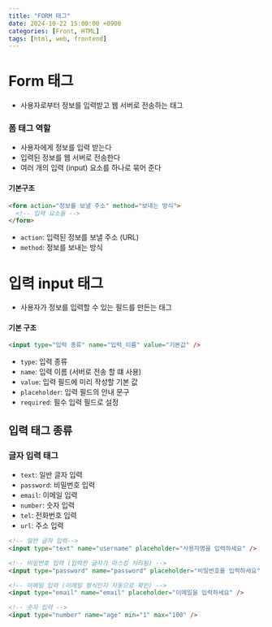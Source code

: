 ```yaml
---
title: "FORM 태그"
date: 2024-10-22 15:00:00 +0900
categories: [Front, HTML]
tags: [html, web, frontend]
---
```


# Form 태그

- 사용자로부터 정보를 입력받고 웹 서버로 전송하는 태그

### 폼 태그 역할

- 사용자에게 정보를 입력 받는다
- 입력된 정보를 웹 서버로 전송한다
- 여러 개의 입력 (input) 요소를 하나로 묶어 준다

#### 기본구조

```html
<form action="정보를 보낼 주소" method="보내는 방식">
  <!-- 입력 요소들 -->
</form>
```

- `action`: 입력된 정보를 보낼 주소 (URL)
- `method`: 정보를 보내는 방식

# 입력 input 태그

- 사용자가 정보를 입력할 수 있는 필드를 만든는 태그

#### 기본 구조

```html
<input type="입력 종류" name="입력_이름" value="기본값" />
```

- `type`: 입력 종류
- `name`: 입력 이름 (서버로 전송 할 떄 사용)
- `value`: 입력 필드에 미리 작성할 기본 값
- `placeholder`: 입력 필드의 안내 문구
- `required`: 필수 입력 필드로 설정

## 입력 태그 종류

### 글자 입력 태그

- `text`: 일반 글자 입력
- `password`: 비밀번호 입력
- `email`: 이메일 입력
- `number`: 숫자 입력
- `tel`: 전화번호 입력
- `url`: 주소 입력

```html
<!-- 일반 글자 입력-->
<input type="text" name="username" placeholder="사용자명을 입력하세요" />

<!-- 비밀번호 입력 (입력한 글자가 마스킹 처리됨) -->
<input type="password" name="password" placeholder="비밀번호를 입력하세요" />

<!-- 이메일 입력 (이메일 형식인지 자동으로 확인) -->
<input type="email" name="email" placeholder="이메일을 입력하세요" />

<!-- 숫자 입력 -->
<input type="number" name="age" min="1" max="100" />
```
